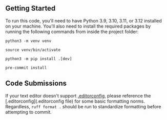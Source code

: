 ## Getting Started

To run this code, you'll need to have Python 3.9, 3.10, 3.11, or 3.12 installed on your machine. You'll also need to
install the required packages by running the following commands from inside the project folder:

```shell
python3 -m venv venv
```
```shell
source venv/bin/activate
```
```shell
python3 -m pip install .[dev]
```
```shell
pre-commit install
```

## Code Submissions

If your text editor doesn't support [.editorconfig](https://editorconfig.org/), please reference the [.editorconfig](.editorconfig file) for some basic formatting norms.
Regardless, `ruff format .` should be run to standardize formatting before attempting to commit.
